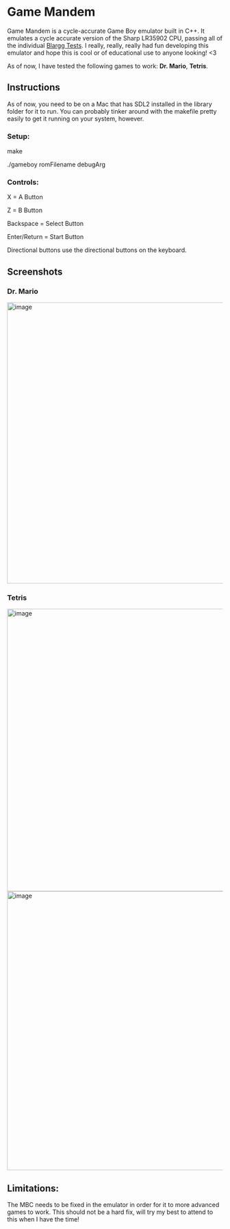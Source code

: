 # Game Mandem

Game Mandem is a cycle-accurate Game Boy emulator built in C++. It emulates a cycle accurate version of the Sharp LR35902 CPU, passing all of the individual [Blargg Tests](https://github.com/retrio/gb-test-roms). I really, really, really had fun developing this emulator and hope this is cool or of educational use to anyone looking! <3 

As of now, I have tested the following games to work: **Dr. Mario**, **Tetris**.

## Instructions

As of now, you need to be on a Mac that has SDL2 installed in the library folder for it to run. You can probably tinker around with the makefile pretty easily to get it running on your system, however.

### Setup:

make

./gameboy romFilename debugArg

### Controls:

X = A Button

Z = B Button

Backspace = Select Button

Enter/Return = Start Button

Directional buttons use the directional buttons on the keyboard.

## Screenshots

### Dr. Mario
<img width="657" alt="image" src="https://github.com/Matt-Ng/Game-Mandem/assets/23468554/56b88533-6415-4798-97fe-afa2069a5fe9">

### Tetris
<img width="660" alt="image" src="https://github.com/Matt-Ng/Game-Mandem/assets/23468554/73927a6e-1109-4efa-8e4e-7328865b0e32">

<img width="652" alt="image" src="https://github.com/Matt-Ng/Game-Mandem/assets/23468554/7e4be41e-324f-429d-8ddd-b22c42e5e165">

## Limitations:

The MBC needs to be fixed in the emulator in order for it to more advanced games to work. This should not be a hard fix, will try my best to attend to this when I have the time!